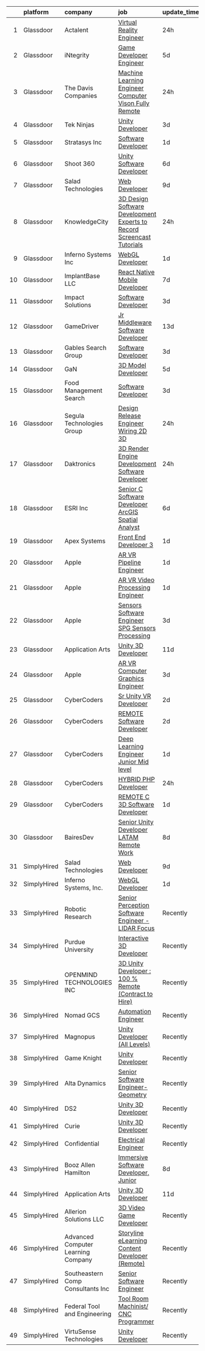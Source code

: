 

|    | platform    | company                            | job                                                                                                                                                                                                                                                                                                                                                                                                                                                                                                                                                                                                                                                                                                                                                                                                                                                                                                                                                                                                                                                                                                                                                                                                                                                                                                                                                                                                  | update_time   | location           |
|---:|:------------|:-----------------------------------|:-----------------------------------------------------------------------------------------------------------------------------------------------------------------------------------------------------------------------------------------------------------------------------------------------------------------------------------------------------------------------------------------------------------------------------------------------------------------------------------------------------------------------------------------------------------------------------------------------------------------------------------------------------------------------------------------------------------------------------------------------------------------------------------------------------------------------------------------------------------------------------------------------------------------------------------------------------------------------------------------------------------------------------------------------------------------------------------------------------------------------------------------------------------------------------------------------------------------------------------------------------------------------------------------------------------------------------------------------------------------------------------------------------|:--------------|:-------------------|
|  1 | Glassdoor   | Actalent                           | [Virtual Reality Engineer](https://www.glassdoor.com/partner/jobListing.htm?pos=118&ao=1110586&s=58&guid=000001838d4807e180e22f4e48398443&src=GD_JOB_AD&t=SR&vt=w&ea=1&cs=1_7aaea9b1&cb=1664522651934&jobListingId=1008170406999&cpc=3BA4CE39D5B5DEF5&jrtk=3-0-1ge6kg20ckf3u801-1ge6kg20sii2n800-2714da7321a9ab01--6NYlbfkN0ChYVx_I3yfZ_JDY3EFoivtqvi_stwnZ_kRt8Dowt_l_d1ydueao4NE-oUleRJ4yhjfJQSbKMB4y-B2AkjhQ_zDiS4vWhUMXlby96qDi92hH2VWCe6PDFqovhfEVj9pUsAAj9rwmqhj6HOivdJlep7GMtQZ1kd_5glcEQGpv6M77maDMdiq_qctCZ8A0dAOL8f9O4AmJokWBZYgZiSV1g5m7cMIDDrByv2F5gcZbgOfR1rWFmHlsD1TuplAvehPr2DQyZgTafsFx0m1zBYHVjfWnFGOsNMd7R3XoDK49gU5U55Xduh-h8we5neUMnlyiEGd6_RnF1ThwUoLYU4cyoUpyDX150X7JOUjQJsH-9l2-SUTO_ALTqTdUlVVvUb0DLt-5B3Huze0U7OD4XCPby-jJt-UACmLhx8tVyq3kUBnlURungOYRjS4YufPJCquyCzXtMLnULE4J8MEQGVfAbOdkprc7eskuvR_cAnyIrAG_piwTlPUc_B8rvIJDKKKvKorQnbUu2dLlvbYmTpnBsAYeEXAjY1IMWcJemmpE_2NplxObB5W1pepr1t7qyXMqRZRodqKHH5DOfDdaq1VglIn6JhPBj2oBJJYb19bisVwZPhY7c29ooV8IzmihGp_-5eXTLpnItNz-BSKJJNvJxLl3Hs03k4oyZUUdnBDYXcgbJj7Qr4BvcelRZq8YVUXJIGwPAeDY8oYYTVdPfI-s6iGKPqm3WfxUb-fnc2oVvlKQb86J77B_ofl0UDLuBXRjd0JF8krpz7TEimNqZty0J9mIDEXtbFDaIil8TDlIwQlv1f84Dwgd7myR3-JlPG-IgqsgF1mWCyo990BYzwBfGcCJC9hdQwToOiky-_XN-Ldjb2un78D4KzTA2dtL6Ws5JmPxnyFLiIE0wOM-Cmr_o4ESYB0jYXh9cVP0wAoHb17WR6Tg3VjCPa8N6DqajwW22MJMw7g5fYaK5CylGZMTuJchsDYxbpJcqU%3D)                                    | 24h           | Chandler, AZ       |
|  2 | Glassdoor   | iNtegrity                          | [Game Developer Engineer](https://www.glassdoor.com/partner/jobListing.htm?pos=108&ao=1110586&s=58&guid=000001838d4807e180e22f4e48398443&src=GD_JOB_AD&t=SR&vt=w&ea=1&cs=1_a0a5d461&cb=1664522651932&jobListingId=1008159960954&cpc=444700D72F2ECBCE&jrtk=3-0-1ge6kg20ckf3u801-1ge6kg20sii2n800-f007a9b18ce574ec--6NYlbfkN0C7QpSfatUTTt_pWYjh4fmCixpaZixxEgk6WqG2e9JFSn8PLDX21so4BUVMbM-nBKhXCnsv-rU-KWa8GwN08r9GRBZvA-u4nPEN3ApN9XjH4dklJ0WDOBXjYIG8qzdFOyJJJu2JrQ0ClTFCMBeO1lftwTH5oRtbn67DhkAte38942rtH2_WHrwxHWgthMjmqGJ0dKPXB5KSuzW6iqm7RBkQHkW_0sqC_e9EeOc1tu1kjygS5-eKKjkZdViLUpRT7pRlXLmBDtOGOEjo30LgPM0v1r-QiEHZTPJP3QDmysmzMF6r7JEtdbPFfQ_o-5jQDd_SDJUhfDGMGxmYrvfFNnZkqdlpCmqpRqtwaDyLE5T4rZhOkKKocPq3exkJ7NTvRoLKpzB0M3ZAhXG6rV5ckkxG6ZztpDKPyXdbOtznpLiNV2r9JFKoDPwGuD1wDmvaQxXgWbMqlpyjAvIfOrW5cUxTFKvSqsYGWw_3k0Yp0QU6OpoPCMbkJzyL_v5e5qL5l2N2fiiFeqYjOA%3D%3D)                                                                                                                                                                                                                                                                                                                                                                                                                                                                                                                       | 5d            | Las Vegas, NV      |
|  3 | Glassdoor   | The Davis Companies                | [Machine Learning Engineer   Computer Vison   Fully Remote](https://www.glassdoor.com/partner/jobListing.htm?pos=111&ao=1110586&s=58&guid=000001838d4807e180e22f4e48398443&src=GD_JOB_AD&t=SR&vt=w&ea=1&cs=1_ee3d244e&cb=1664522651933&jobListingId=1008172680496&cpc=0FE1F5EA2BC84A01&jrtk=3-0-1ge6kg20ckf3u801-1ge6kg20sii2n800-a5eaceeedd7fd128--6NYlbfkN0BRcvveF7UWhwRa-pIH6Y9cCEJrKOIzaA2LVLoaFhHjlBEukzzSsSzPig1vkOEFmlY45OVBfNO8SKdy3a-UrbJn2dIJ0yNQhZWcg6eDkR6CCnftmJdfJ0u5yzDlyP-7Bgxwtlg7tYj5rA3dnAuU5QKsnFC6QapBnkP5qrlZjR04FmjeWKQ0ZzJmiyUgT6g9E4Qy_8KIJZo1IFK6Srhs_WXDCZrgeaOxaVCZ2tlF4ESURZw9C3Yl-q3om4eazvqzd8hvBJFyunldqedBkq2f3U7FfDTuvow_9Nlw4HiMrdg7D3LbNk9HxQmB1lOO7UIknJ9S6W7ejzvvM3Eu5yI5puXFS1M-4nAsa8L31ajWHkALptB9NYq7meRPTwSS1Kj2KxMNQ95H0GnpP6LXLoxgEm6Zprox-a4g0sbW6dsrzLLwz9ObgUw9qb_FTO-xykHEEy7mSBCi1hWOcKUKVDMhAUxAjZ3_tpVG_PQL3U2z3EC_wtYIdEqR0hPKe1AnPqwxL2wiSKcdGBbJnLAVoIBUP7PT7ZLzzjZ9hLUAxKUNMXTQ15kTUbh3iblLPI4LxFkZNMm0otdux09vq2lOR9lBBi3jXrdmVNz-VVwV8WtW_yO9JNIQqoYq_SQB_58rmZtH-qxd52dSn-b1M-Or9t0Voj0dxeBHylC1j1Tl7knLP4gvNAbAXjhfegFkMFlZPp0ODrcH-KJb8nqeYIgT7Ag59b0Q_31mooSlZ_10mk0VGgBb9SKIn6H2YEGOefeILMiZHQlZOdL-oNjV1A%3D%3D)                                                                                                                                                                                                                     | 24h           | Minneapolis, MN    |
|  4 | Glassdoor   | Tek Ninjas                         | [Unity Developer](https://www.glassdoor.com/partner/jobListing.htm?pos=122&ao=1136043&s=58&guid=000001838d4807e180e22f4e48398443&src=GD_JOB_AD&t=SR&vt=w&cs=1_30d3324e&cb=1664522651934&jobListingId=1008162814258&jrtk=3-0-1ge6kg20ckf3u801-1ge6kg20sii2n800-aa94471b79ded796-)                                                                                                                                                                                                                                                                                                                                                                                                                                                                                                                                                                                                                                                                                                                                                                                                                                                                                                                                                                                                                                                                                                                     | 3d            | Chicago, IL        |
|  5 | Glassdoor   | Stratasys  Inc                     | [Software Developer](https://www.glassdoor.com/partner/jobListing.htm?pos=124&ao=1136043&s=58&guid=000001838d4807e180e22f4e48398443&src=GD_JOB_AD&t=SR&vt=w&cs=1_2201b14d&cb=1664522651934&jobListingId=1008168991323&jrtk=3-0-1ge6kg20ckf3u801-1ge6kg20sii2n800-99d935107e3f04e1-)                                                                                                                                                                                                                                                                                                                                                                                                                                                                                                                                                                                                                                                                                                                                                                                                                                                                                                                                                                                                                                                                                                                  | 1d            | Belton, TX         |
|  6 | Glassdoor   | Shoot 360                          | [Unity Software Developer](https://www.glassdoor.com/partner/jobListing.htm?pos=101&ao=1110586&s=58&guid=000001838d4807e180e22f4e48398443&src=GD_JOB_AD&t=SR&vt=w&ea=1&cs=1_9f9e5120&cb=1664522651932&jobListingId=1008158653566&cpc=8A48E7D5890B96AC&jrtk=3-0-1ge6kg20ckf3u801-1ge6kg20sii2n800-5ac2e7983e68243c--6NYlbfkN0DfopDBJjdZYsHaazvtHih9EkP_5L3b-O-YxZrMZy_RRaIs6238HtU9-bIm4CRLMyQw0B_NBHXhnZqJTUAnwC8rmDN7VM-CtOrUt6fSSheFIU1_xggWeBfKJRwUeEbQVMtuP3j9r-4DUAIsVFk7SNZbGd5DCwK6AlcinJmr6vfob03577VGzijjOR_VZYuRBPRZcOnRX9jA6FSYWAYq56bV8lkZBkXIFXBhz7PP_cT-hkyBQoEjqzW87mLG2SHpzE0xmQV2IN3XM2D7I2L573LxfJczWipu-ZxOL0UlVG4aaWkVZoV2RydoBVC3nUKzrMMwoc9ZxrIYPYj2elpQrPROCB30YwEJRhX63FJeqaWTYlxlOrJW6XmBBGmifXiO23HKGnNJ_ylnl43o0xGbTZ1QJ7Rrc7QeXS0U8fxYJBuu7OB26ngA6Clg8b8oAJogpKblreO0GQkp5siMax3fTDERFuF2pHdRNIEilWlXaeHy38JWYVHRGeV-IKQNjp2I6jAe1rAH4nxGSA%3D%3D)                                                                                                                                                                                                                                                                                                                                                                                                                                                                                                                      | 6d            | Vancouver, WA      |
|  7 | Glassdoor   | Salad Technologies                 | [Web Developer](https://www.glassdoor.com/partner/jobListing.htm?pos=125&ao=1136043&s=58&guid=000001838d4807e180e22f4e48398443&src=GD_JOB_AD&t=SR&vt=w&ea=1&cs=1_c4632703&cb=1664522651934&jobListingId=1008151289017&jrtk=3-0-1ge6kg20ckf3u801-1ge6kg20sii2n800-544e0ae9f2d9990a-)                                                                                                                                                                                                                                                                                                                                                                                                                                                                                                                                                                                                                                                                                                                                                                                                                                                                                                                                                                                                                                                                                                                  | 9d            | Remote             |
|  8 | Glassdoor   | KnowledgeCity                      | [3D Design  Software Development Experts to Record Screencast Tutorials](https://www.glassdoor.com/partner/jobListing.htm?pos=102&ao=1110586&s=58&guid=000001838d4807e180e22f4e48398443&src=GD_JOB_AD&t=SR&vt=w&ea=1&cs=1_81042257&cb=1664522651932&jobListingId=1008171515479&cpc=8D52E76475A7E842&jrtk=3-0-1ge6kg20ckf3u801-1ge6kg20sii2n800-10119cf0d467a171--6NYlbfkN0D0ZqxdZg2TwcIemQ4yr89eGinLCR7bn2QHXosobzuZINW38IlcGVUq_faijiYiAdyh3n9kRoSeHITaL_D3RiUXhuj91hXxT1aKxGvqBAon3IKYD7uB1AbK_M6HLyM3aP7ci4uWn8-5_AeLuxHqSdNXKXwaiYEIdJy1Q2p40hWJkakOhSP4DPFn6K6SYQvBljfKK7rRx5lhkrPyvCFkA-TD3L36wUrf0qkb9czRwD4sPxMu5nbnwXZaMsPU2qCgTqqIh4qHaUOv57DlTIyfOGe6N7t_CewNWU1pg1aFbSegKaFnCo1sL-FErUqsUl4h3avM2gOQ0PV4fHyn5NB_eBtYnaIv-Vyty-lUnhr8HjLAMHiPBdSCPaN_nKiqHy47nSdm15ASlv0q5ajRK4zMQQuE8R3c4JDd-lMeEjE3IdpMQrPVeLmLew1EX2a1OK8UK9eJSFTavbRf0Zudv2JYU4VZGG_axXWxnNIpuFkAWro6FCHwMkSXJqGnyI2skw-TKLLQbURm095NVw%3D%3D)                                                                                                                                                                                                                                                                                                                                                                                                                                                                        | 24h           | Remote             |
|  9 | Glassdoor   | Inferno Systems  Inc               | [WebGL Developer](https://www.glassdoor.com/partner/jobListing.htm?pos=119&ao=1136043&s=58&guid=000001838d4807e180e22f4e48398443&src=GD_JOB_AD&t=SR&vt=w&ea=1&cs=1_f27e9d89&cb=1664522651934&jobListingId=1008168702774&jrtk=3-0-1ge6kg20ckf3u801-1ge6kg20sii2n800-58363d0e30acea19-)                                                                                                                                                                                                                                                                                                                                                                                                                                                                                                                                                                                                                                                                                                                                                                                                                                                                                                                                                                                                                                                                                                                | 1d            | Remote             |
| 10 | Glassdoor   | ImplantBase  LLC                   | [React Native Mobile Developer](https://www.glassdoor.com/partner/jobListing.htm?pos=104&ao=1110586&s=58&guid=000001838d4807e180e22f4e48398443&src=GD_JOB_AD&t=SR&vt=w&ea=1&cs=1_35810fcc&cb=1664522651932&jobListingId=1008156351484&cpc=75B6770C194DCF89&jrtk=3-0-1ge6kg20ckf3u801-1ge6kg20sii2n800-89fab8c70794e837--6NYlbfkN0BHQbTvVCdnG9b5D_7dafPobYSDZepSIAvvxtVc087LjqDEok2h9cAzI0M2CdUKK9QKHAGj37pXTzmZTGJd1BKRZtWx1XOmWBjcpspqu9uUXW1P2MfoO_N0qb_Rm6hRxsffZlJS4-Zj9RJ9VioD5ruEWlzh8DzlBZOEExgfIPcA_Odm0CbxSpiHTArTd9aZLP0qkOF48hI0hbiedVC1GTajmJfJh1arRVe8ZtSNRDaaOwAuVSseQjEbFhxyVf4PmcNghXWyfvPCPUfV0OIL-cUxDiNaEaOezQutjkvWB4IXcITkLKla8a6n0esLzQJ3EvfKl1OAP8-Lr7OkfkvnXJ2KSjaN_0DjHcoXRLpuP38ncekDBiLBBEV64BYaAoKo2uFM9wEJ3yLSJSNG804j1xonHFWBcbrn50LiIadUV1y2lv3m_p0DMt5Via1TCU1sLDDYspg2rvD9Yp6QbQsx4AKQ9De6q7YYHKpqdwxqZKta87Sz3ggnC-_z0tN5B7V539XxYoHRY-MNX2RUF11VTHk-)                                                                                                                                                                                                                                                                                                                                                                                                                                                                                                             | 7d            | Remote             |
| 11 | Glassdoor   | Impact Solutions                   | [Software Developer](https://www.glassdoor.com/partner/jobListing.htm?pos=126&ao=1136043&s=58&guid=000001838d4807e180e22f4e48398443&src=GD_JOB_AD&t=SR&vt=w&cs=1_a993ba51&cb=1664522651934&jobListingId=1008163374944&jrtk=3-0-1ge6kg20ckf3u801-1ge6kg20sii2n800-2a0009067282b69d-)                                                                                                                                                                                                                                                                                                                                                                                                                                                                                                                                                                                                                                                                                                                                                                                                                                                                                                                                                                                                                                                                                                                  | 3d            | Maysville, KY      |
| 12 | Glassdoor   | GameDriver                         | [Jr  Middleware Software Developer](https://www.glassdoor.com/partner/jobListing.htm?pos=128&ao=1136043&s=58&guid=000001838d4807e180e22f4e48398443&src=GD_JOB_AD&t=SR&vt=w&ea=1&cs=1_322564ad&cb=1664522651934&jobListingId=1008145078005&jrtk=3-0-1ge6kg20ckf3u801-1ge6kg20sii2n800-29a5dff4d5e5cdee-)                                                                                                                                                                                                                                                                                                                                                                                                                                                                                                                                                                                                                                                                                                                                                                                                                                                                                                                                                                                                                                                                                              | 13d           | Remote             |
| 13 | Glassdoor   | Gables Search Group                | [Software Developer](https://www.glassdoor.com/partner/jobListing.htm?pos=113&ao=1110586&s=58&guid=000001838d4807e180e22f4e48398443&src=GD_JOB_AD&t=SR&vt=w&ea=1&cs=1_300f4682&cb=1664522651933&jobListingId=1008163247392&cpc=6FC5BA77C9A4CD78&jrtk=3-0-1ge6kg20ckf3u801-1ge6kg20sii2n800-bcc07aa98df9c1ac--6NYlbfkN0CZ1lEuAv6jxF-3oHFcpaf0lR-C2BPOLpDOrJR7xrRNgVUCVNy30M80NEN6Thl85owDOn5f_fzW8BWFml6voKhb7PHTNI9gmyqeBF9ESSbVU3rqC6eN-nxuT3WJCBY8RSwDnvSqZ4JeCczqGIaKQ5GUokGZtJBbrohySbj3H8TTGYCW7xcmmdLby6oxaP94490zn_oSZVUDv9Gu-TTSYPq9f_ADWpc6B3TIpz1VBmPPDU2lAUoQTd69Q3LQPzay0eIFLfLyX8Mo8aif7p_CurNN6jQyFmuSQJ7gdgE0MFvQTXlQTlusu3jm8Xoe0SmIHmnCZ609VVBoT6qT7Ik9rVLNA4SEuLRQwld6wr4T1zF8ycnm6DskQVYdcv95NPBtyAj4MurOhHEU6Mzyus7q_MnXhtlSsJDVnx148zijjvLD1PaYyz-DbpXfFH8h7XA65Dc3G3LKbBfH4Wz1kv46LJvVF40wNw2__8yksDx4c-ci9CV6rJ1YfBp-0rs2XfF2DWNf76-bNxzkDW2a-MrbqzeJaifgcLs0I6OylVd_m4_4qtySsCG5VUd0Gy2qYgp2hUk%3D)                                                                                                                                                                                                                                                                                                                                                                                                                                                                          | 3d            | Boston, MA         |
| 14 | Glassdoor   | GaN                                | [3D Model Developer](https://www.glassdoor.com/partner/jobListing.htm?pos=121&ao=1136043&s=58&guid=000001838d4807e180e22f4e48398443&src=GD_JOB_AD&t=SR&vt=w&cs=1_e39bd659&cb=1664522651934&jobListingId=1008159588122&jrtk=3-0-1ge6kg20ckf3u801-1ge6kg20sii2n800-7ff7be5f7a4e815e-)                                                                                                                                                                                                                                                                                                                                                                                                                                                                                                                                                                                                                                                                                                                                                                                                                                                                                                                                                                                                                                                                                                                  | 5d            | Huntsville, AL     |
| 15 | Glassdoor   | Food Management Search             | [Software Developer](https://www.glassdoor.com/partner/jobListing.htm?pos=112&ao=1110586&s=58&guid=000001838d4807e180e22f4e48398443&src=GD_JOB_AD&t=SR&vt=w&cs=1_434f2f47&cb=1664522651933&jobListingId=1008162896630&cpc=FAE5E775D180B2FB&jrtk=3-0-1ge6kg20ckf3u801-1ge6kg20sii2n800-b8df85ba4005f35e--6NYlbfkN0A5Q-NUM5VOQJcgw0aOtbkFdKUztaVAJ2TtkczD_hHqEc4DuK5LBeM4pbfh4wGWNhh6NvOOIabGqi4f9Wgys6Lby3Dw1SiK84no5EHwk3I46eOpqv8Br4DIhP7k-6DprKr3Mve9S5HbS3wfLsqoXsRMisUJpY-yAN4O-uv3RXFKIoMjnp7VbY0j7JFEkFQSZd8xiwzVlxmaupCvKmqyUKvclxyEGR6Ugh7hsXz2pUfYQ6QUHRjNp_GeGabcSjFua8ourcPXe7i_YEKDLhZXDPMxxBszq5d2TXXMQ_XDuSX0m0vlHPitw0oYOsurKY-lCPQmx2CKeQu6iKs284PTi7DKT5Y60o_vwjVJI39sMU5KATa6DDvgxkXL5aTY8wKigBxGxYNlivr1LW4NvIKVY40-aVRHyb9kuWBOCMTeWu6tMJf92F-04x3EuC1Eaxkr5KRSWBCgvLfnQUPMdesSqJK-HkiRY26x3CsBUi31a0Rf4er8LBqS5S_Zla9o1JFUV927X1EtqAyAPWJk3zNVogY6j_jurDSjuZsmwtmWLQEw3zRoqvgAdw0_IvJlZA2qbnpY2cwJ4OgR3UP8mZH8-NfVGDQJDCjyQK7v-1emw7UvjA9JeSfAnfFhiZuuQ7Me55rOAVPUvVuTDPjZxAzYmtuu)                                                                                                                                                                                                                                                                                                                                                                                             | 3d            | Maysville, KY      |
| 16 | Glassdoor   | Segula Technologies Group          | [Design Release Engineer   Wiring 2D   3D](https://www.glassdoor.com/partner/jobListing.htm?pos=103&ao=1110586&s=58&guid=000001838d4807e180e22f4e48398443&src=GD_JOB_AD&t=SR&vt=w&ea=1&cs=1_56c9370a&cb=1664522651932&jobListingId=1008170914642&cpc=853DEF62E69EE75B&jrtk=3-0-1ge6kg20ckf3u801-1ge6kg20sii2n800-ed44c82e1463e642--6NYlbfkN0BzyIYrTMR_AjNKh_kvAG8N613gtHPANQ3sdLTkrtBd-8karw_UYrYBQ0FQtDD5mcsiGmrQPpNhwwWH2PN5tLUfk-AR5jdqd2uDvgG7hE7eTQfaE6Fm6AaZ5MIam9n802sbJiETwZ9WIuAEZhz8_fxTsx0bae_7zfA9tDpneOarFu3PE35975TzSUhxH9Ko2r9f7Q6qt8BwmxSN27wL5SQuB5Ru1nMpvBZZPhKM8fmjdBxc8P1auDItS4TZHv1lmMfco767D2fgNgSI7Pg3ZsIllRQLDELeYgeSDGiX_BzGtiIbkF4rPS6B1UM_EtXonIvgeJSxSrSSNwcXhWmtGT4hqXRvUqlhTa6jCoK8ZQDBJYABfzT7z0TiOsMg1e8eyXrOzXFSvovGgxWm7C_XCQW4HolZjw34KouLhKq6DPsCKftG4S0TRz-tJL_8YSkz5S-SHGhds8gefXzKExU7AF1h_jB1uzbYN1PUpUAtNnah5h66rNq8HbZfQSPTiER-FMS9KQ08-jkNOqqPsWcfu7Wh)                                                                                                                                                                                                                                                                                                                                                                                                                                                                                                  | 24h           | Auburn Hills, MI   |
| 17 | Glassdoor   | Daktronics                         | [3D Render Engine Development   Software Developer](https://www.glassdoor.com/partner/jobListing.htm?pos=120&ao=1136043&s=58&guid=000001838d4807e180e22f4e48398443&src=GD_JOB_AD&t=SR&vt=w&cs=1_422cd3e3&cb=1664522651934&jobListingId=1008172231480&jrtk=3-0-1ge6kg20ckf3u801-1ge6kg20sii2n800-554c4cbea47b8e6a-)                                                                                                                                                                                                                                                                                                                                                                                                                                                                                                                                                                                                                                                                                                                                                                                                                                                                                                                                                                                                                                                                                   | 24h           | Remote             |
| 18 | Glassdoor   | ESRI  Inc                          | [Senior C   Software Developer   ArcGIS Spatial Analyst](https://www.glassdoor.com/partner/jobListing.htm?pos=107&ao=1110586&s=58&guid=000001838d4807e180e22f4e48398443&src=GD_JOB_AD&t=SR&vt=w&cs=1_0850287c&cb=1664522651932&jobListingId=1008157840362&cpc=7F6F94E2229B3AB5&jrtk=3-0-1ge6kg20ckf3u801-1ge6kg20sii2n800-2d40683ea0db7b1b--6NYlbfkN0B4RtO3IT3JryJ6LFsr6Dt8ocXPllQ1mo_KSjHUlnoGB7F3bWBDUynzAFwv2euFlU9wLFd2nMNYoyoltcXvn3apDZG1DpG-jT5-p7p5CwVXwvUh8f3RQRFs_Z58URkJhZYvlH6yd6pZqqBpgIrfQH50vLrsgiRX8QpTNm8fj9jsBFe5S-kYl0VnJ3L9fmSyANWiatXaTfojuwVE0p4_OfsT8uhsbjv-wq0Q0jh56kmwiybpXb2zbQZd5mLp0sqyoIABD2a8lLkeFVI5vWFmBlvty_AeQ37AFDb0epr8s2g9kcE-hx4sB-xzBqRaZyQVA0GrGVeqt7_u4kS-8YDhj4InS_SJ5OTsgCrknZ-O_5ffYZlgr9_iqjNy8KVch5tDHVNwlusICHIUsVRzpXWggd-GXanUugxIzrDkY8XUdwUtadjgAOl2ooBChqrOMUqsvyZ4vu5pDx8O_2oe_f6B9A2k_B82K5l_MHgxl_NUcrky62Drjxd8dj6q-MrtS1cnzpnoPV_gHdoYcDS14_aaDvLNFpYnutz3N76qKWkaQHyAkaPf14flaiH8M0EinhlxdIJamGj8fB2ba8Z800bk1VLocK9S-8SOPuJYfEs2ieEeY0rpQflxaqCSV0c1yXdQ9Z5UgmkRrMuCRpmJy_8_Qb3omMJO3tsUJdwfWv73CRkIfFGfkeViDbdGGDw2JZFQ28PHzjqfpfN0zqlLmII4DhG6iKhrJ_Ln3CnUpSvsoLayJCZNGFpRLykWY1dsDRI9wwxXmwe76yPoZjh5pyX6MCtbW-n7ut6vGeA7saQFSk4pWr7TUa1XJtvSK8-0Yz4AQpY%3D)                                                                                                                                                                           | 6d            | Remote             |
| 19 | Glassdoor   | Apex Systems                       | [Front End Developer 3](https://www.glassdoor.com/partner/jobListing.htm?pos=116&ao=1110586&s=58&guid=000001838d4807e180e22f4e48398443&src=GD_JOB_AD&t=SR&vt=w&ea=1&cs=1_d3e3474b&cb=1664522651933&jobListingId=1008168488498&cpc=F41FEAB56D215062&jrtk=3-0-1ge6kg20ckf3u801-1ge6kg20sii2n800-92e55a2f122e5fb0--6NYlbfkN0DqWjE27Bj7wQp7zwejGyju2OyxUuq4SEucXSyN07WCWejYvQmJsgF2DYF8Y-TYieCC7JkKTw9vDK7l5IyEI23r9A0au7IyoX07E2SdMJUMHx1yieCg72T1y_lv3-MnTbG28YJRE1LYkbH7rTuKjEVz0AU-Vmqcw-iprmfEb9XWLvOssUrZvLHbVLwdvRRLEa2cbyaemYgB78Vw8LcP0TgLuQ4JaZCbp9WI7F1KDXmdZTuOZI_9u3vmguV2OXwKGiZE0E_b6J8axP8jf_AvJWqs-24m16Q-g_OcClXVDFHic8g-VEKgdWl0gXyMdB0aOwv2B3jXMEd5uK1vzka0rqu3W6KcPfIgjeS3ykvZKa2-vDP9UYHG7RESWr81tfW4vg6HAIsKdt0AydMBcFIZDqV2m6aODcVZ9otU4CNLd5RKg0IdNd3LgzTMRhlkcc6n2oKR8784va-BRKz6gAFjBhPSOIDuvfQh11bpUIIHZdyqRirk0SdxYTZHH3LH1r4GodATX6HkbkDhpQK-qUf2LvyLkDKoRKj5O606avD8XM3UjPO1-fH85A5KbQcGUE-ntI9okOkdQvUOGuMqnzK0QV5WecJsvmFqp-XmbywfTD5vf3PfP-Qhg0qfx3BGGMWsulr5C_60aShJmg%3D%3D)                                                                                                                                                                                                                                                                                                                                                                                         | 1d            | New York, NY       |
| 20 | Glassdoor   | Apple                              | [AR VR Pipeline Engineer](https://www.glassdoor.com/partner/jobListing.htm?pos=130&ao=1136043&s=58&guid=000001838d4807e180e22f4e48398443&src=GD_JOB_AD&t=SR&vt=w&cs=1_308adf47&cb=1664522651935&jobListingId=1008167781333&jrtk=3-0-1ge6kg20ckf3u801-1ge6kg20sii2n800-a881b055f9b5d97c-)                                                                                                                                                                                                                                                                                                                                                                                                                                                                                                                                                                                                                                                                                                                                                                                                                                                                                                                                                                                                                                                                                                             | 1d            | Seattle, WA        |
| 21 | Glassdoor   | Apple                              | [AR VR Video Processing Engineer](https://www.glassdoor.com/partner/jobListing.htm?pos=127&ao=1136043&s=58&guid=000001838d4807e180e22f4e48398443&src=GD_JOB_AD&t=SR&vt=w&cs=1_e50e5ec6&cb=1664522651934&jobListingId=1008167781327&jrtk=3-0-1ge6kg20ckf3u801-1ge6kg20sii2n800-3f9cf33120c23b3f-)                                                                                                                                                                                                                                                                                                                                                                                                                                                                                                                                                                                                                                                                                                                                                                                                                                                                                                                                                                                                                                                                                                     | 1d            | Cupertino, CA      |
| 22 | Glassdoor   | Apple                              | [Sensors Software Engineer   SPG Sensors Processing](https://www.glassdoor.com/partner/jobListing.htm?pos=110&ao=1110586&s=58&guid=000001838d4807e180e22f4e48398443&src=GD_JOB_AD&t=SR&vt=w&cs=1_66018811&cb=1664522651933&jobListingId=1008162438598&cpc=9908D8D4413DBB8A&jrtk=3-0-1ge6kg20ckf3u801-1ge6kg20sii2n800-886af67da2361b53--6NYlbfkN0BvKrLyj5gPmtZO9T8euul8TCxuuKNOtzRJOomxnwSEodTz2Bc-sPZlC5mDe-NOaJjI073rW7fLrZfmg0MTXYmctYJEzn_IxJm6jkE7PQyKks2Adnv4hugsi91O9Uvgnj_EB2X3NZTrgRoCSWvz_T2WuKsL-cEd75-Px72YWkYQ-8Xm_x5ZO0Jn9UOVOcADnCWS7C2mWeJeUIOlz72bnzZAwg0yESYbVIL02Vq2A_mQivynQlibYHInMq6NxS_6GNmwHa6RbYvk9cn6car12JX4If-k8FctXRQ8wpeTm6FA38HEvM77BMM_zW48ruracrh-jEGChPEdsJUNgFNihM-VWZez9lYPzSYhqYS-zr4G5eqwAMHNsTJm-lgMwSs8rd_vnuhYu0UPFTcbLxyT6vJagINz6oaqMZegznVlGcmtx-fdGjL7nwRePc24bHfTVDiFsQrsbWpiG0lqxwFdhmL5G3njIY_JxYrmJvRbDf9LUcXb9yIhqSx8qjEroibkoB2vndWNE_1pc5k3zZZHfn7Tld5kIV7xeSYIs5XMT4FWIdhnkqZT2homMyMrvfYC2UovvXDjUact_wpF6MoiyNFkueF_CbAABNH1ZM_oI98f0iceenxsUuqQSAcgbD9NRxiJBbjFZQM5gsbc1CxWqEXAP3ZBidtDk0_4Hkjs8ldARxfBikKKaqrK8bOjrkRiBCGVuo_5_QIR9IDEo5HQ7a4qK-DBN6cSeXzZFTFMkzurO3qB2msaPix-GiTDc3mqAbisaQT3u3HOkFEl0s_lBDvwVCY4a3-8K724kwjaRr8Da0PrCtaNYhgG62SM1HFQ-HxXwsrZA6haRfKjvhypSMI4J5NKcApRAK_dIQ-JXsClB7Z6fLv-sTIYnz0Ht3AJ9xdm5vjZhx5zg9LU5c_6w2wONzJgoS85t4dcKZjPIJZbQntGxpF8Odo8FO9RR_4yp347MEKxvqzPXf-CdKmfNDjGu6ev3pSvxriRRqdlTgjOcQ%3D%3D) | 3d            | San Diego, CA      |
| 23 | Glassdoor   | Application Arts                   | [Unity 3D Developer](https://www.glassdoor.com/partner/jobListing.htm?pos=123&ao=1136043&s=58&guid=000001838d4807e180e22f4e48398443&src=GD_JOB_AD&t=SR&vt=w&cs=1_49c06acc&cb=1664522651934&jobListingId=1008148200696&jrtk=3-0-1ge6kg20ckf3u801-1ge6kg20sii2n800-702106af31a5d4c4-)                                                                                                                                                                                                                                                                                                                                                                                                                                                                                                                                                                                                                                                                                                                                                                                                                                                                                                                                                                                                                                                                                                                  | 11d           | Frisco, TX         |
| 24 | Glassdoor   | Apple                              | [AR VR Computer Graphics Engineer](https://www.glassdoor.com/partner/jobListing.htm?pos=129&ao=1136043&s=58&guid=000001838d4807e180e22f4e48398443&src=GD_JOB_AD&t=SR&vt=w&cs=1_45ce965a&cb=1664522651935&jobListingId=1008164340993&jrtk=3-0-1ge6kg20ckf3u801-1ge6kg20sii2n800-7908a3cb4b6eaac3-)                                                                                                                                                                                                                                                                                                                                                                                                                                                                                                                                                                                                                                                                                                                                                                                                                                                                                                                                                                                                                                                                                                    | 3d            | Cupertino, CA      |
| 25 | Glassdoor   | CyberCoders                        | [Sr  Unity  VR  Developer](https://www.glassdoor.com/partner/jobListing.htm?pos=117&ao=1110586&s=58&guid=000001838d4807e180e22f4e48398443&src=GD_JOB_AD&t=SR&vt=w&ea=1&cs=1_616983c5&cb=1664522651934&jobListingId=1008165091089&cpc=F41FEAB56D215062&jrtk=3-0-1ge6kg20ckf3u801-1ge6kg20sii2n800-22a06c7f436dda54--6NYlbfkN0CpFJQzrgRR8WqXWK1qKKEqALWJw739KlKqr2H-MSI4eoBlI4EFrmor2FYZMP3muM2M5GK0N1Sw5tjTa_scEtrupIQEzxJXJcBefIVMImRAYo5un2WMACilIrktRzZAqj-CrZMrx2LNkNNuL5voICx4VeJxv7Op3FBUgUQTPNi7UFjmAfVGbzktXeonkaUnT9-8rNmCHN2PS--uj4jpnyXvnRxhQ8GQrJUBjt4ZQlDPONEIbKn_pSAiY3jRTjA8Mm-MupJekeONmj98imyvnoIvTkGZkhzzWuH-i1lQrgoC6cdVV7S91Na2q6N0eXUsbcs8-ySDF6jZYOOerOBrxhK0cdmWUDItANR61ghDmRx3Rt7PCjmsFg2f4tW6RGhDGlzXeAXyUegEouX3BWqEDbvjBjhc0p-Dy_lbi9ds1oR3ua4t28s4KQNv8xToI0WwaCUdibEs-s9hiJDe63soypELwQw0LsDNhGZMLFxkugN5Xrqa6LKQklN24ecrBTnCQng2vqH_0Ijy112bxUIBYgYdEp5YUtPijd6Xx_YEzmPjnd6sZmCV-WGbqq0-hwKVvasx09r_cBnymFCsKvxf9pbiBemCUK5seInbs0gPY7tYvoRrhyqWUeZUQ4G5s6aMRxMt6hNH0pIoopzPozJKe3Tnlra75Yz5N5N9ZXIN-DNFX-TNRjMI7MKjxBMmTPXUkTEhESX11HpdX_eSFSAZXyD73KtTN6qPuU9wF1DQIL3B-Eerhyw1SapDDS19ctknTz_Wklswk8Kxl4ubqjl-frtlRzjMdpcsYbLwLgx5-forI9rzEy_D4z8QQ4rBEsaDwJJzG_Y6aD8CxLzjt-4GfgR_U54Qf4YZGX0e71uNyEnadxRu1hJGDL4gI6gtdHun2tbuu8PpnAzg06LCX_6LYpmsd7HnlVdt1EmgJ0YaGvpOVLhoID2lo7FCFvb4oFOlTyYIw36mNdgbisZinIp3Z1YHEnmyqx6K6wE%3D)                                    | 2d            | Los Angeles, CA    |
| 26 | Glassdoor   | CyberCoders                        | [REMOTE Software Developer](https://www.glassdoor.com/partner/jobListing.htm?pos=114&ao=1110586&s=58&guid=000001838d4807e180e22f4e48398443&src=GD_JOB_AD&t=SR&vt=w&ea=1&cs=1_cd06afcc&cb=1664522651933&jobListingId=1008165090599&cpc=654405A9B1E0A9F5&jrtk=3-0-1ge6kg20ckf3u801-1ge6kg20sii2n800-371730d540b29f08--6NYlbfkN0CpFJQzrgRR8WqXWK1qKKEqALWJw739KlKqr2H-MSI4eoBlI4EFrmor2FYZMP3muM2M5GK0N1Sw5u_4inisfGplyRYNOKw3S2tpqHkKcoW-TU3m7uUDWssb2gFdRm0XWyggCcaZZwoOhXEsOvGtvCfiZaE1Mg_xDXGzsFoKU0oZIwRfeHSEUyrGizzNoO63tVOckBZb0_HvDKvYr8ex-UJd0J_LcC7rNqUmRv9onDKwuo97S0x4Qp2JZGBgdAS3ixnttOrkI7Umawhh2HaocK5nLS4fHxfgmBh1tdAfF4CckCQZ5hwMNc0AHpLTGTEVTfev5hHmMtwm-qL9T7C3WDjYJJ8vMklLrJz6q2IeLDHHDowtqblUcoU7VpeyWQpurprQommR1ug28Wc915M08MamHiUUJRboKdQv6y3I5XAMY6Ja6PThUpqkYw2AmDzMuw7NkfRkeS0A2bWKvXs1B56KR1W1MyRE7cPjW8CV4Nu3IqA40m9JgK9IkLn04_wm4yFQgo3kBYb3oaNuFMOLlhssarOny62jkzZSUl0TlY77_Vdv-GS16yYgXWoPaEnB4SOAU36TYaY8vOg79U3tHmRKL54i2RrbQus1KASikLiZgQDhqdS5XKrasgtsabt7wXbUOUGqqeNCiosKzulgNjTTKhFMl3Iu9RIfFeBvpgXrFYMoVzkuoODOhywvtF0Kg03_AXJAVQUNBSHAHRnFId-LatRU_CIBkhvGERXr-gnc1ncoJqfJ6nMAuWxiF2BYt63wWqv4IxOE3YhlMZpdNep2uJCAHX7QjP7rTWjd0YM6A6iOYivIoNJDPuaGV-IVtvvnfHQlbFYH_hs0IEgDVnqGTiBQCEkHIZGviGRYage4hAo7h2-xxuq7AzmfQYvU7LePjzpTgby58h-IBqRMOVLvmtdZaeA-tiECOXxv1g-eEQKvAQqcuifamEAVJNdNxPrg2LWtbeG85lXLismgNG4bMb_lYMscpwA%3D)                                   | 2d            | New York, NY       |
| 27 | Glassdoor   | CyberCoders                        | [Deep Learning Engineer  Junior   Mid level ](https://www.glassdoor.com/partner/jobListing.htm?pos=115&ao=1110586&s=58&guid=000001838d4807e180e22f4e48398443&src=GD_JOB_AD&t=SR&vt=w&ea=1&cs=1_73f9ff0e&cb=1664522651933&jobListingId=1008168715262&cpc=AC285F3A3ECA6BB0&jrtk=3-0-1ge6kg20ckf3u801-1ge6kg20sii2n800-28e5e8e9c0979a2f--6NYlbfkN0CpFJQzrgRR8WqXWK1qKKEqALWJw739KlKqr2H-MSI4eoBlI4EFrmor2FYZMP3muM3RZDYlem4fZWcK16rbMFNx4h1-WUEUjtpILGSjGo_1JqnmkaLQQ-TcC61xJv_W5LTD9mhHpVhHKOYwg7A7x8KycALFYq4rMK6y5THMMwP7GxXBrfH1S91o9zAdNJE9ek9nGSwfN4U9sztA1Ue5XnqP9I2U8jDO67AImaMNcE2Pw4ttTEqaFZuJ2iuptqhVXQpA4s_IEbjjH7GnkeCkfS8dYUp4nevMQHxsmtzwes8v08dnRxhO3sxzbH68seocTMbsE5b5NO6zkdNZbBF7fmmPj0QpkZXeia0TaoYzX0JyaGho-Ax1xVpH1IN8NSs2QVETwxtf70bCdmi3I63eR_pwWPVlAWciH3bn5uvXFDz8DuE2IcrkUKKCKdkHg4S9FlMZtRQffS0pgXBi8pVP_DuCJGyOlayHeJUpkob3zh5Ft8CYYszI5vQJb2HM_IrllLfdP3Y-uoZSaM1R4IUyQbdovsZZY0LI82S2ikhEY1X_hIs5RLAzNsAs38y-RMEqikdMaqs49gfLX4Pj5IMn6muJikIX6oREZGT9kYFzSyKx_m2BJm4XfmIERGlJRjPfzdBiLXt17UzFUn_G8CCDv-1sYyQg6XnozRPgqG_K3IB2DKvzuC2Rytkpy_JUBGbh74eqQV-_0psUA3pMMg5Tx5jBmamHg4s67pDF1rTwxdBnhj4ve_MaPhILHemGq-cMLhU23Wrzb5zqGQv_3TbTpt3VHcgPa9PZGAlHExqRQXG40ICkwPZ3CrRIHpjHSWQpfzVzHquPS1dqd1UNHZiFG0pM6TIO82U5oukW1uDVdvyH9IwdL_KFfZbvgDutB4nzZG-WUvm5FIyaB1IEm0M0ewUQl7s8V3UpRpkiPNwNIQUqEilCyTcqoGVOD0NFEQQ_fZlLsRrfqM8JAVXrlZnFLz9nsAh2ZowwIKo%3D)                 | 1d            | San Diego, CA      |
| 28 | Glassdoor   | CyberCoders                        | [HYBRID PHP Developer](https://www.glassdoor.com/partner/jobListing.htm?pos=109&ao=1110586&s=58&guid=000001838d4807e180e22f4e48398443&src=GD_JOB_AD&t=SR&vt=w&ea=1&cs=1_6068702a&cb=1664522651933&jobListingId=1008172776875&cpc=654405A9B1E0A9F5&jrtk=3-0-1ge6kg20ckf3u801-1ge6kg20sii2n800-2a104a8d00e97868--6NYlbfkN0CpFJQzrgRR8WqXWK1qKKEqALWJw739KlKqr2H-MSI4eoBlI4EFrmor2FYZMP3muM18C41kHOQtw_h4dlHendHSGbar-ozNDm7jk3GqTfu_AxHqo3OS2SH2aW9lmqrk57vZdBLq4nGpxPVjggJaVP78Sr6CSBKYIWcVw7kw5s5dH7JWA-pTUE4497iCBXAvy1VzRbJJkUdhHMxa0gPEq0XHF4e4Qy-NKGsdplR4UpzikGjLebfjivGQqkSe7vnAZxTCowUN-fnSqywDc3CPVqnAqmgJeDuxGSvdrWShxIx7T1-6cTxZxPNVQqGt55Feohjt6n8CtgC7ETlJat-VYIk3L1x3m3akiGA8ps3rakCTwIu0s0hQ3I6MU5upJJ6csOampx-UDgRzEL90y5KwQIXwqhEHLdNVAOKSFX53LcQ6YAehRYnddV9gbS_-8L99p44gSzx6pbBOnqudQILKxmPzv_C67Bhyg7vsQSeni9vr7ShOdrO7Q_6NAEmhzIG0_1wymiq4-CVufsx12Brrv5q2r0XJCYxJLjycB4j4dLs36qd37IE9P13ezSVecA94kAaw7sYFuU55m7MqTq2hmAHjVGdV2eSZp5_uD3l-6qmbXyv-28n9DxV4EFp1JsIdbN-q_uYXm5QClGLNsrXVuoKkW7sWj12NhcJrvL6Q6ck7gAgYqeXalZv6cttVkz60_ZzBCA7zHSNiSO0PXVn0B62VzqJU49LO2WKwdmUqmCQN19Es9JWJI70FKU8-Tvx4k7FBAWWA0j887iFuxqXfSrgkGPIPkbO6Z4MljP0yfYDoZfFklsY-xFOUFL_5La3fMKRcGFuYZbZwWJTRN1u3YVwJdjfYjsIdAR4VKiHzwKShTjl1fcksjsn_wKGY5Ikdmr3ZwByclZA7Ai9XUKQhh2oYYhqOeb1e1NeV7eVXwoWH0HYegf3qSgEEfnj3i958QtC6y5nNGCTJpRGrAFutBHTR1RScbcGPxJaKcxzojehc4Q%3D%3D)                          | 24h           | Cincinnati, OH     |
| 29 | Glassdoor   | CyberCoders                        | [REMOTE C   3D Software Developer](https://www.glassdoor.com/partner/jobListing.htm?pos=105&ao=1110586&s=58&guid=000001838d4807e180e22f4e48398443&src=GD_JOB_AD&t=SR&vt=w&ea=1&cs=1_ec879e7e&cb=1664522651932&jobListingId=1008168715524&cpc=654405A9B1E0A9F5&jrtk=3-0-1ge6kg20ckf3u801-1ge6kg20sii2n800-fd01ebe82e9bc3a6--6NYlbfkN0CpFJQzrgRR8WqXWK1qKKEqALWJw739KlKqr2H-MSI4eoBlI4EFrmor2FYZMP3muM3RZDYlem4fZVwhRJY3j0QFPma4MNyxq8qr7PZvNqcmbtUp_HqX7iVUjgyFujjR2IzsMrEr6kKvqRXqOB-ZD9qMxmJMXHl--MZviZh3A1lFfbIiqnhIqY52es6FKgvq-ghObD_A4i9AAWhVUBFAPULM6t8yz1jzmkQGJrpIMs6McgUqO73UUSPbEXn2aoggxWeEGHALs-yur5DwfRbMIkXnobz_t6VwhtzjSAmGKCyFk1vxhUH049cJGg5M95eaDObXZosvgTjn508t9kp0oBMMgNzspoENWUuQyHhVkhZayOZAA9n6xyWki3mxNZ4jMHrNyCjKliVVkMIcw3IBfGjLkKlfkuwyY_5nmxBM3hfcpc2kA9n68Th6EdgAO2aWu_PNPOvl3RhorsJ9Ih1Ty8Ql0xjsUrAgunY_Q3sHETTFtFVU_P3Y3K6bJDlNU63mQhcYIJgBLuf0Z6amNS2P7oJeTsXxjbaZYcw1IggLTz3qD7WbR5eGIUhV3DzBrXhxNtQR4uUsa5G_lE9BQVpuN_KBCPbQFV05SUpYZGmsUge8gqZ36VzfJcOKHmt6GgBMa2IiXm2_E6vNqMYK-WS-k5-tye1STUNFMGwke7gks7-kUlY54Zu2b2j5_oXy-2FFyFPZEer7_uuQMPpEFjijfaMLEKjKOvaA9ZLu0ciuyYNJnglNzfbJ1xqX9EMXeEbZ5AqDnh3QQmU5N4mdYHhpn9RfZNZqvHInhcvqNQKlLvJX_rfzjAbo5DZDB4Mzs4YVeuIWkXOsiBkoG1gwCS7eGHnxCKue8DmCzH0j6ErC6HjONt1sJTd5o9-cCTJ9wfW_mV7QTUqrEhcmge_dI42XcjOODKb4bFtf_sSxi5v61sEl4gavojTORjHNa4hJmXeclzBz06J7CTMMsNZUvyKbliJDyZnFW634Cbwd6mPK1Wt6gSCxGe6FJhzH)          | 1d            | Denver, CO         |
| 30 | Glassdoor   | BairesDev                          | [Senior Unity Developer  LATAM    Remote Work](https://www.glassdoor.com/partner/jobListing.htm?pos=106&ao=1110586&s=58&guid=000001838d4807e180e22f4e48398443&src=GD_JOB_AD&t=SR&vt=w&cs=1_75ae8b0a&cb=1664522651932&jobListingId=1008153520027&cpc=3BA4CE39D5B5DEF5&jrtk=3-0-1ge6kg20ckf3u801-1ge6kg20sii2n800-d07b078a70677f47--6NYlbfkN0BfEGkshao4EhrCCf7LYqKO8VNtf9vkQrewuI3DmTR_-G3zJxSBeo1O-SB_lpKRvkPM-bPc5FhBWyuJIcxMxgpbjfTpubAlTTARQ0mMGAhamrq9Jn6fhAwDv_qRzdVcBFdMH9gkJbzgO1vp6CpfOGar4AMUZe6FO_fxm45CnFh9QUfyUR2HUkAV1tK1G8VpIyp3gCuAqoz6ICP7adSakTIORKm6QAzqVycpra7PbKp1SpVLfroL7P7m-GwfixkRM8gEQUlhTT6cjdSdScVdKv4ewSPEBdz17TYU59Vn8uNealRdRJ7GU3nlINQjeJl-PlaL9Y6B-M1jl58zuo45xMZyht1U8t6y8B0xxA8IMhnEvKQKB68wYaPYvltIs0JBsKb_yb4dNt7VVJXOF8flZ6XPVg1kdG8_nlPZN6Zce4bF6Rp1kZJwZbf8XRclhyw4_J-aQPBPFbHryS1iCwlfJ_9bsiVK_OivcNK9oFLmXkAdvZ49X0tFDkcRekdVgvCNkb7EKFx1nkXxjcx6b1mHfO_h75G-ReQrCYFLVnr8i7ja6F-S6TxuvpW8vbVHVvXY4j-x7AqiHckgHg%3D%3D)                                                                                                                                                                                                                                                                                                                                                                                                                                       | 8d            | Colon, PA          |
| 31 | SimplyHired | Salad Technologies                 | [Web Developer](https://www.simplyhired.com/job/1asFeYk-Qxbb2WO6-IprM04mCgqn57xltWCBQx5moCyfXox8ORIsEw?q=3d+developer)                                                                                                                                                                                                                                                                                                                                                                                                                                                                                                                                                                                                                                                                                                                                                                                                                                                                                                                                                                                                                                                                                                                                                                                                                                                                               | 9d            | Remote             |
| 32 | SimplyHired | Inferno Systems, Inc.              | [WebGL Developer](https://www.simplyhired.com/job/noZeY4zgC2yJEMaEnuFllWJ7xGNZyj6BTAV7lalWOoM4vD9MZDIvBg?q=3d+developer)                                                                                                                                                                                                                                                                                                                                                                                                                                                                                                                                                                                                                                                                                                                                                                                                                                                                                                                                                                                                                                                                                                                                                                                                                                                                             | 1d            | Remote             |
| 33 | SimplyHired | Robotic Research                   | [Senior Perception Software Engineer - LIDAR Focus](https://www.simplyhired.com/job/aqesHYNw24F2ZL8wmRfPB2BgVTtDaFwV_NVKgEF85ADdkgcf9UFWDg?q=3d+developer)                                                                                                                                                                                                                                                                                                                                                                                                                                                                                                                                                                                                                                                                                                                                                                                                                                                                                                                                                                                                                                                                                                                                                                                                                                           | Recently      | Clarksburg, MD     |
| 34 | SimplyHired | Purdue University                  | [Interactive 3D Developer](https://www.simplyhired.com/job/V76HiP4xnvRBBT6K-n3_Aj63UnWdSszyw3n14uNA9KGovlsslfuQvw?q=3d+developer)                                                                                                                                                                                                                                                                                                                                                                                                                                                                                                                                                                                                                                                                                                                                                                                                                                                                                                                                                                                                                                                                                                                                                                                                                                                                    | Recently      | Hammond, IN        |
| 35 | SimplyHired | OPENMIND TECHNOLOGIES INC          | [3D Unity Developer : 100 % Remote (Contract to Hire)](https://www.simplyhired.com/job/-sJc73nSpFbM6A2wowlNG8GjwnLw1NjzCyzhFWU0laVbp9ll3zEIyQ?q=3d+developer)                                                                                                                                                                                                                                                                                                                                                                                                                                                                                                                                                                                                                                                                                                                                                                                                                                                                                                                                                                                                                                                                                                                                                                                                                                        | Recently      | Remote             |
| 36 | SimplyHired | Nomad GCS                          | [Automation Engineer](https://www.simplyhired.com/job/0MSRg4QFJMq72JCHVjyYFT1ge1Zipw_ugn2XrXGdA9oDVV4GrjSopw?q=3d+developer)                                                                                                                                                                                                                                                                                                                                                                                                                                                                                                                                                                                                                                                                                                                                                                                                                                                                                                                                                                                                                                                                                                                                                                                                                                                                         | Recently      | Columbia Falls, MT |
| 37 | SimplyHired | Magnopus                           | [Unity Developer (All Levels)](https://www.simplyhired.com/job/vPypX05jFCjXy9ymS1tlMhP8Zpx81wwzBDbU2anSTS_WypcGgAQCYg?q=3d+developer)                                                                                                                                                                                                                                                                                                                                                                                                                                                                                                                                                                                                                                                                                                                                                                                                                                                                                                                                                                                                                                                                                                                                                                                                                                                                | Recently      | Los Angeles, CA    |
| 38 | SimplyHired | Game Knight                        | [Unity Developer](https://www.simplyhired.com/job/TPCXx7J4ThFMPYooV0uo104Ok8Dxfe42kioQh-km8u8BHfk4_xf0xQ?q=3d+developer)                                                                                                                                                                                                                                                                                                                                                                                                                                                                                                                                                                                                                                                                                                                                                                                                                                                                                                                                                                                                                                                                                                                                                                                                                                                                             | Recently      | Remote             |
| 39 | SimplyHired | Alta Dynamics                      | [Senior Software Engineer-Geometry](https://www.simplyhired.com/job/xgWoK8t8hvykClSfb9KKvqpG16GDXb6muww7KfXXsgm9r9m_RboAGQ?q=3d+developer)                                                                                                                                                                                                                                                                                                                                                                                                                                                                                                                                                                                                                                                                                                                                                                                                                                                                                                                                                                                                                                                                                                                                                                                                                                                           | Recently      | Concord, MA        |
| 40 | SimplyHired | DS2                                | [Unity 3D Developer](https://www.simplyhired.com/job/QVj4NaAH2_9VLXJZjzzM39MjxciNRM0v_5PjupAtiwPTt12OYU-vnQ?q=3d+developer)                                                                                                                                                                                                                                                                                                                                                                                                                                                                                                                                                                                                                                                                                                                                                                                                                                                                                                                                                                                                                                                                                                                                                                                                                                                                          | Recently      | Niceville, FL      |
| 41 | SimplyHired | Curie                              | [Unity 3D Developer](https://www.simplyhired.com/job/nZ2Ym30ykgJCOuKOjDUvIuHGfuJWRhVKs8xgfTdLiMfzh2fdPaP2Ug?q=3d+developer)                                                                                                                                                                                                                                                                                                                                                                                                                                                                                                                                                                                                                                                                                                                                                                                                                                                                                                                                                                                                                                                                                                                                                                                                                                                                          | Recently      | Remote             |
| 42 | SimplyHired | Confidential                       | [Electrical Engineer](https://www.simplyhired.com/job/Ff2Dh4cPfstnHmpessrBM0Lw-skyQK5oyiESfSbmk5PmZT49MhC8Vg?q=3d+developer)                                                                                                                                                                                                                                                                                                                                                                                                                                                                                                                                                                                                                                                                                                                                                                                                                                                                                                                                                                                                                                                                                                                                                                                                                                                                         | Recently      | Fremont, CA        |
| 43 | SimplyHired | Booz Allen Hamilton                | [Immersive Software Developer, Junior](https://www.simplyhired.com/job/jyrzg-Rxb8uhKD1XJo9D2R_712CWd7vxswa78cub9aGHPr0Ff3lE0A?q=3d+developer)                                                                                                                                                                                                                                                                                                                                                                                                                                                                                                                                                                                                                                                                                                                                                                                                                                                                                                                                                                                                                                                                                                                                                                                                                                                        | 8d            | San Antonio, TX    |
| 44 | SimplyHired | Application Arts                   | [Unity 3D Developer](https://www.simplyhired.com/job/aEY_RyJvplA1iOEqgJxznsx_wDLnmMubY14MTGQBDKBLqwfSxMeUlQ?q=3d+developer)                                                                                                                                                                                                                                                                                                                                                                                                                                                                                                                                                                                                                                                                                                                                                                                                                                                                                                                                                                                                                                                                                                                                                                                                                                                                          | 11d           | Frisco, TX         |
| 45 | SimplyHired | Allerion Solutions LLC             | [3D Video Game Developer](https://www.simplyhired.com/job/Dm8820IOmiXZRVkpw2DQMqeJN_Glh540Mq9Y-ng0jUFHRBoBt3jDCA?q=3d+developer)                                                                                                                                                                                                                                                                                                                                                                                                                                                                                                                                                                                                                                                                                                                                                                                                                                                                                                                                                                                                                                                                                                                                                                                                                                                                     | Recently      | Remote             |
| 46 | SimplyHired | Advanced Computer Learning Company | [Storyline eLearning Content Developer (Remote)](https://www.simplyhired.com/job/yquvEbEGhacPc2oIwZ3Qa2c5z43nmQAW0BTGqJoykCIb88O-gTtobA?q=3d+developer)                                                                                                                                                                                                                                                                                                                                                                                                                                                                                                                                                                                                                                                                                                                                                                                                                                                                                                                                                                                                                                                                                                                                                                                                                                              | Recently      | Remote             |
| 47 | SimplyHired | Southeastern Comp Consultants Inc  | [Senior Software Engineer](https://www.simplyhired.com/job/G70lsQZudkg-ZL_LFx9GI16oCgvfswbkLvWII_7qzsmsnb_ZpkjuWQ?q=3d+developer)                                                                                                                                                                                                                                                                                                                                                                                                                                                                                                                                                                                                                                                                                                                                                                                                                                                                                                                                                                                                                                                                                                                                                                                                                                                                    | Recently      | Dahlgren, VA       |
| 48 | SimplyHired | Federal Tool and Engineering       | [Tool Room Machinist/ CNC Programmer](https://www.simplyhired.com/job/E4FhyBs0mKVVUjStg-Ejh6RGv4ko9W9C_V1F2egZBDdG7Fz1aqFbVA?q=3d+developer)                                                                                                                                                                                                                                                                                                                                                                                                                                                                                                                                                                                                                                                                                                                                                                                                                                                                                                                                                                                                                                                                                                                                                                                                                                                         | Recently      | West Bend, WI      |
| 49 | SimplyHired | VirtuSense Technologies            | [Unity Developer](https://www.simplyhired.com/job/YSZYcF48NLEjBy4BSxkfGIrusjPg_fMBrE8FoMRvXHK1nRT3Qz4DfA?q=3d+developer)                                                                                                                                                                                                                                                                                                                                                                                                                                                                                                                                                                                                                                                                                                                                                                                                                                                                                                                                                                                                                                                                                                                                                                                                                                                                             | Recently      | Peoria, IL         |